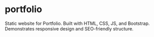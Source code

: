 # portfolio
Static website for Portfolio. Built with HTML, CSS, JS, and Bootstrap. Demonstrates responsive design and SEO-friendly structure.
